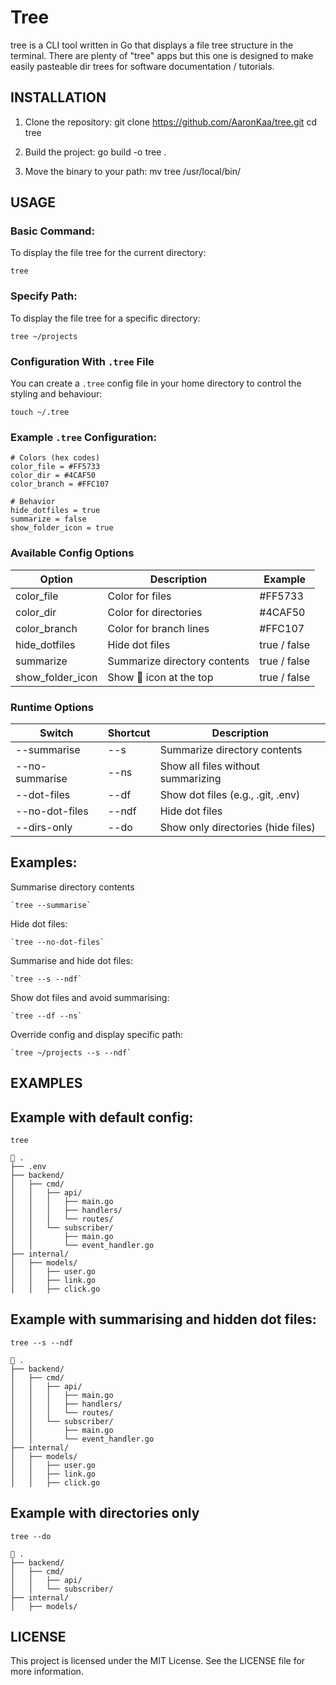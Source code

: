 # Tree

tree is a CLI tool written in Go that displays a file tree structure in the terminal. There are plenty of "tree" apps but this one is designed to make easily pasteable dir trees for software documentation / tutorials.

## INSTALLATION

1. Clone the repository:
   git clone https://github.com/AaronKaa/tree.git
   cd tree

2. Build the project:
   go build -o tree .

3. Move the binary to your path:
   mv tree /usr/local/bin/

## USAGE

### Basic Command:

To display the file tree for the current directory:

    tree

### Specify Path:

To display the file tree for a specific directory:

    tree ~/projects

### Configuration With `.tree` File

You can create a `.tree` config file in your home directory to control the styling and behaviour:

    touch ~/.tree

### Example `.tree` Configuration:

```
# Colors (hex codes)
color_file = #FF5733
color_dir = #4CAF50
color_branch = #FFC107

# Behavior
hide_dotfiles = true
summarize = false
show_folder_icon = true

```

### Available Config Options

| Option           | Description                  | Example      |
| ---------------- | ---------------------------- | ------------ |
| color_file       | Color for files              | #FF5733      |
| color_dir        | Color for directories        | #4CAF50      |
| color_branch     | Color for branch lines       | #FFC107      |
| hide_dotfiles    | Hide dot files               | true / false |
| summarize        | Summarize directory contents | true / false |
| show_folder_icon | Show 📂 icon at the top      | true / false |

### Runtime Options

| Switch         | Shortcut | Description                        |
| -------------- | -------- | ---------------------------------- |
| --summarise    | --s      | Summarize directory contents       |
| --no-summarise | --ns     | Show all files without summarizing |
| --dot-files    | --df     | Show dot files (e.g., .git, .env)  |
| --no-dot-files | --ndf    | Hide dot files                     |
| --dirs-only    | --do     | Show only directories (hide files) |

## Examples:

Summarise directory contents

    `tree --summarise`

Hide dot files:

    `tree --no-dot-files`

Summarise and hide dot files:

    `tree --s --ndf`

Show dot files and avoid summarising:

    `tree --df --ns`

Override config and display specific path:

    `tree ~/projects --s --ndf`

## EXAMPLES

## Example with default config:

    tree

```
📂 .
├── .env
├── backend/
│   ├── cmd/
│   │   ├── api/
│   │   │   ├── main.go
│   │   │   ├── handlers/
│   │   │   └── routes/
│   │   └── subscriber/
│   │       ├── main.go
│   │       └── event_handler.go
├── internal/
│   ├── models/
│   │   ├── user.go
│   │   ├── link.go
│   │   ├── click.go
```

## Example with summarising and hidden dot files:

    tree --s --ndf

```
📂 .
├── backend/
│   ├── cmd/
│   │   ├── api/
│   │   │   ├── main.go
│   │   │   ├── handlers/
│   │   │   └── routes/
│   │   └── subscriber/
│   │       ├── main.go
│   │       └── event_handler.go
├── internal/
│   ├── models/
│   │   ├── user.go
│   │   ├── link.go
│   │   ├── click.go
```

## Example with directories only

    tree --do

```
📂 .
├── backend/
│   ├── cmd/
│   │   ├── api/
│   │   └── subscriber/
├── internal/
│   ├── models/
```

## LICENSE

This project is licensed under the MIT License. See the LICENSE file for more information.
